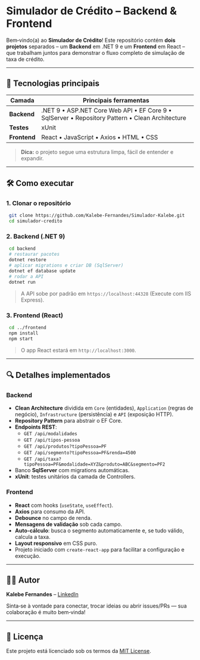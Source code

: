 # Simulador de Crédito – Backend & Frontend

Bem‑vindo(a) ao **Simulador de Crédito**! Este repositório contém **dois projetos** separados – um **Backend** em .NET 9 e um **Frontend** em React – que trabalham juntos para demonstrar o fluxo completo de simulação de taxa de crédito.

---

## 🚀 Tecnologias principais

| Camada       | Principais ferramentas                                                                          |
| ------------ | ----------------------------------------------------------------------------------------------- |
| **Backend**  | .NET 9 • ASP.NET Core Web API • EF Core 9 • SqlServer • Repository Pattern • Clean Architecture |
| **Testes**   | xUnit                                                                                           |
| **Frontend** | React • JavaScript • Axios • HTML • CSS                                                         |

> **Dica:** o projeto segue uma estrutura limpa, fácil de entender e expandir.

---

## 🛠️ Como executar

### 1. Clonar o repositório

```bash
 git clone https://github.com/Kalebe-Fernandes/Simulador-Kalebe.git
 cd simulador-credito
```

### 2. Backend (.NET 9)

```bash
 cd backend
 # restaurar pacotes
 dotnet restore
 # aplicar migrations e criar DB (SqlServer)
 dotnet ef database update
 # rodar a API
 dotnet run
```

> A API sobe por padrão em `https://localhost:44328` (Execute com IIS Express).

### 3. Frontend (React)

```bash
 cd ../frontend
 npm install
 npm start
```

> O app React estará em `http://localhost:3000`.

---

## 🔍 Detalhes implementados

### Backend

- **Clean Architecture** dividida em `Core` (entidades), `Application` (regras de negócio), `Infrastructure` (persistência) e `API` (exposição HTTP).
- **Repository Pattern** para abstrair o EF Core.
- **Endpoints REST**:
  - `GET /api/modalidades`
  - `GET /api/tipos-pessoa`
  - `GET /api/produtos?tipoPessoa=PF`
  - `GET /api/segmento?tipoPessoa=PF&renda=4500`
  - `GET /api/taxa?tipoPessoa=PF&modalidade=XYZ&produto=ABC&segmento=PF2`
- Banco **SqlServer** com migrations automáticas.
- **xUnit**: testes unitários da camada de Controllers.

### Frontend

- **React** com hooks (`useState`, `useEffect`).
- **Axios** para consumo da API.
- **Debounce** no campo de renda.
- **Mensagens de validação** sob cada campo.
- **Auto‑cálculo**: busca o segmento automaticamente e, se tudo válido, calcula a taxa.
- **Layout responsivo** em CSS puro.
- Projeto iniciado com `create-react-app` para facilitar a configuração e execução.

---

## 🙋‍♂️ Autor

**Kalebe Fernandes** – [LinkedIn](https://www.linkedin.com/in/kalebe-fernandes-012a371ba/)

Sinta‑se à vontade para conectar, trocar ideias ou abrir issues/PRs — sua colaboração é muito bem‑vinda!

---

## 📄 Licença

Este projeto está licenciado sob os termos da [MIT License](LICENSE).
